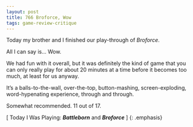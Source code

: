 ```yaml
---
layout: post
title: 766 Broforce, Wow
tags: game-review-critique
---
```

Today my brother and I finished our play-through of *Broforce*. 

All I can say is… Wow.

We had fun with it overall, but it was definitely the kind of game that you can only really play for about 20 minutes at a time before it becomes too much, at least for us anyway.

It’s a balls-to-the-wall, over-the-top, button-mashing, screen-exploding, word-hypenating experience, through and through.

Somewhat recommended.  11 out of 17.

[ Today I Was Playing: ***Battleborn*** and ***Broforce*** ]
{: .emphasis}